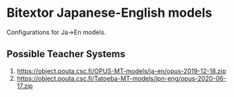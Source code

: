 # Bitextor Japanese-English models

Configurations for Ja→En models.

## Possible Teacher Systems

  1. https://object.pouta.csc.fi/OPUS-MT-models/ja-en/opus-2019-12-18.zip
  2. https://object.pouta.csc.fi/Tatoeba-MT-models/jpn-eng/opus-2020-06-17.zip
